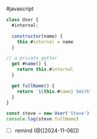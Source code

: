 #javascript 

```js
class User {
  #internal;

  constructor(name) {
    this.#internal = name
  }

// a private getter
  get #name() {
    return this.#internal
  }

  get fullName() {
    return `${this.#name} Smith`
  }
}

const steve = new User('Steve')
console.log(steve.fullName)
```

- [ ] remind (@[[2024-11-06]])